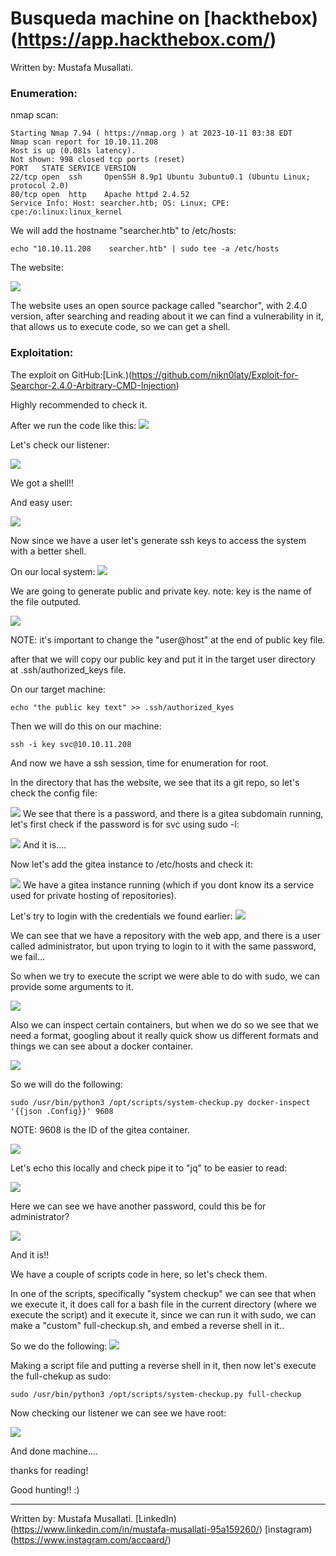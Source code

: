 # Busqueda machine on [hackthebox)(https://app.hackthebox.com/)

Written by: Mustafa Musallati.

### Enumeration:



nmap scan:
```
Starting Nmap 7.94 ( https://nmap.org ) at 2023-10-11 03:38 EDT
Nmap scan report for 10.10.11.208
Host is up (0.081s latency).
Not shown: 998 closed tcp ports (reset)
PORT   STATE SERVICE VERSION
22/tcp open  ssh     OpenSSH 8.9p1 Ubuntu 3ubuntu0.1 (Ubuntu Linux; protocol 2.0)
80/tcp open  http    Apache httpd 2.4.52
Service Info: Host: searcher.htb; OS: Linux; CPE: cpe:/o:linux:linux_kernel

```

We will add the hostname "searcher.htb" to /etc/hosts:

`echo "10.10.11.208    searcher.htb" | sudo tee -a /etc/hosts`



The website:

![](./images/20231011104137.png)

The website uses an open source package called "searchor", with 2.4.0 version, after searching and reading about it we can find a vulnerability in it, that allows us to execute code, so we can get a shell.


### Exploitation:

The exploit on GitHub:[Link.)(https://github.com/nikn0laty/Exploit-for-Searchor-2.4.0-Arbitrary-CMD-Injection)

Highly recommended to check it.

After we run the code like this:
![](./images/20231011105302.png)


Let's check our listener:

![](./images/20231011105330.png)

We got a shell!!

And easy user:

![](./images/20231011105411.png)

Now since we have a user let's generate ssh keys to access the system with a better shell.

On our local system:
![](./images/20231011110740.png)

We are going to generate public and private key.
note: key is the name of the file outputed.

![](./images/20231011110841.png)

NOTE: it's important to change the "user@host" at the end of public key file.

after that we will copy our public key and put it in the target user directory at .ssh/authorized_keys file.

On our target machine:
```
echo "the public key text" >> .ssh/authorized_kyes
```


Then we will do this on our machine:

```
ssh -i key svc@10.10.11.208
```

And now we have a ssh session, time for enumeration for root.

In the directory that has the website, we see that its a git repo, so let's check the config file:

![](./images/20231011124658.png)
We see that there is a password, and there is a gitea subdomain running, let's first check if the password is for svc using sudo -l:

![](./images/20231011124822.png)
And it is....

Now let's add the gitea instance to /etc/hosts and check it:

![](./images/20231011124948.png)
We have a gitea instance running (which if you dont know its a service used for private hosting of repositories).

Let's try to login with the credentials we found earlier:
![](./images/20231011130412.png)

We can see that we have a repository with the web app, and there is a user called administrator, but upon trying to login to it with the same password, we fail...

So when we try to execute the script we were able to do with sudo, we can provide some arguments to it.

![](./images/20231011125152.png)

Also we can inspect certain containers, but when we do so we see that we need a format, googling about it really quick show us different formats and things we can see about a docker container.

![](./images/20231011125738.png)

So we will do the following:

```
sudo /usr/bin/python3 /opt/scripts/system-checkup.py docker-inspect '{{json .Config}}' 9608
```

NOTE: 9608 is the ID of the gitea container.

![](./images/20231011125840.png)

Let's echo this locally and check pipe it to "jq" to be easier to read:

![](./images/20231011130003.png)

Here we can see we have another password, could this be for administrator?

![](./images/20231011130540.png)

And it is!!

We have a couple of scripts code in here, so let's check them.


In one of the scripts, specifically "system checkup" we can see that when we execute it, it does call for a bash file in the current directory (where we execute the script) and it execute it, since we can run it with sudo, we can make a "custom" full-checkup.sh, and embed a reverse shell in it..

So we do the following:
![](./images/20231011131055.png)

Making a script file and putting a reverse shell in it, then now let's execute the full-chekup as sudo:

```
sudo /usr/bin/python3 /opt/scripts/system-checkup.py full-checkup
```

Now checking our listener we can see we have root:

![](./images/20231011131525.png)


And done machine....

thanks for reading!

Good hunting!! :)


---

Written by: Mustafa Musallati.
[LinkedIn)(https://www.linkedin.com/in/mustafa-musallati-95a159260/)
[instagram)(https://www.instagram.com/accaard/)


